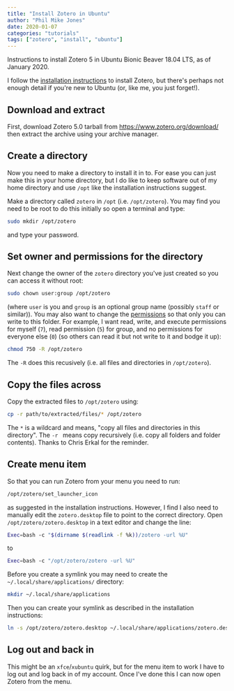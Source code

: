 ```yaml
---
title: "Install Zotero in Ubuntu"
author: "Phil Mike Jones"
date: 2020-01-07
categories: "tutorials"
tags: ["zotero", "install", "ubuntu"]
---
```


Instructions to install Zotero 5 in Ubuntu Bionic Beaver 18.04 LTS, as of January 2020.

<!--more-->

I follow the [installation instructions](https://www.zotero.org/support/installation) to install Zotero, but there's perhaps not enough detail if you're new to Ubuntu (or, like me, you just forget!).

## Download and extract

First, download Zotero 5.0 tarball from https://www.zotero.org/download/ then extract the archive using your archive manager.

## Create a directory

Now you need to make a directory to install it in to.
For ease you can just make this in your home directory, but I do like to keep software out of my home directory and use `/opt` like the installation instructions suggest.

Make a directory called `zotero` in `/opt` (i.e. `/opt/zotero`).
You may find you need to be root to do this initially so open a terminal and type:

```bash
sudo mkdir /opt/zotero
```

and type your password.

## Set owner and permissions for the directory

Next change the owner of the `zotero` directory you've just created so you can access it without root:

```bash
sudo chown user:group /opt/zotero
```

(where `user` is you and `group` is an optional group name (possibly `staff` or similar)).
You may also want to change the [permissions](http://linuxcommand.org/lc3_lts0090.php) so that only you can write to this folder.
For example, I want read, write, and execute permissions for myself (`7`), read permission (`5`) for group, and no permissions for everyone else (`0`) (so others can read it but not write to it and bodge it up):

```bash
chmod 750 -R /opt/zotero
```

The `-R` does this recusively (i.e. all files and directories in `/opt/zotero`).

## Copy the files across

Copy the extracted files to `/opt/zotero` using:

```bash
cp -r path/to/extracted/files/* /opt/zotero
```

The `*` is a wildcard and means, "copy all files and directories in this directory".
The `-r ` means copy recursively (i.e. copy all folders and folder contents).
Thanks to Chris Erkal for the reminder.

## Create menu item

So that you can run Zotero from your menu you need to run:

```bash
/opt/zotero/set_launcher_icon
```

as suggested in the installation instructions.
However, I find I also need to manually edit the `zotero.desktop` file to point to the correct directory.
Open `/opt/zotero/zotero.desktop` in a text editor and change the line:

```bash
Exec=bash -c "$(dirname $(readlink -f %k))/zotero -url %U"
```

to

```bash
Exec=bash -c "/opt/zotero/zotero -url %U"
```

Before you create a symlink you may need to create the `~/.local/share/applications/` directory:

```bash
mkdir ~/.local/share/applications
```

Then you can create your symlink as described in the installation instructions:

```bash
ln -s /opt/zotero/zotero.desktop ~/.local/share/applications/zotero.desktop
```

## Log out and back in

This might be an `xfce`/`xubuntu` quirk, but for the menu item to work I have to log out and log back in of my account.
Once I've done this I can now open Zotero from the menu.

